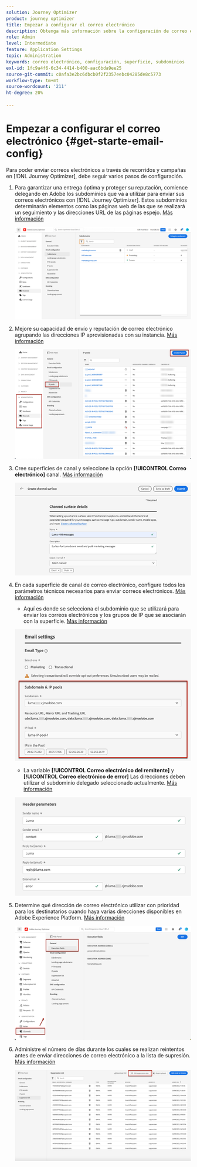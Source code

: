 ```yaml
---
solution: Journey Optimizer
product: journey optimizer
title: Empezar a configurar el correo electrónico
description: Obtenga más información sobre la configuración de correo electrónico en [!DNL Journey Optimizer]
role: Admin
level: Intermediate
feature: Application Settings
topic: Administration
keywords: correo electrónico, configuración, superficie, subdominios
exl-id: 1fc9a4f6-6c34-4414-b400-aac6bda9ee25
source-git-commit: c0afa3e2bc6dbcb0f2f2357eebc04285de8c5773
workflow-type: tm+mt
source-wordcount: '211'
ht-degree: 20%

---
```


# Empezar a configurar el correo electrónico {#get-starte-email-config}

Para poder enviar correos electrónicos a través de recorridos y campañas en [!DNL Journey Optimizer], debe seguir varios pasos de configuración.

1. Para garantizar una entrega óptima y proteger su reputación, comience delegando en Adobe los subdominios que va a utilizar para enviar sus correos electrónicos con [!DNL Journey Optimizer]. Estos subdominios determinarán elementos como las páginas web de las que se realizará un seguimiento y las direcciones URL de las páginas espejo. [Más información](../configuration/about-subdomain-delegation.md)

   ![](../configuration/assets/subdomain-list.png)

1. Mejore su capacidad de envío y reputación de correo electrónico agrupando las direcciones IP aprovisionadas con su instancia. [Más información](../configuration/ip-pools.md)

   ![](../configuration/assets/ip-pool-create.png)

1. Cree superficies de canal y seleccione la opción **[!UICONTROL Correo electrónico]** canal. [Más información](../configuration/channel-surfaces.md)


   ![](../configuration/assets/preset-general.png)

1. En cada superficie de canal de correo electrónico, configure todos los parámetros técnicos necesarios para enviar correos electrónicos. [Más información](email-settings.md)

   * Aquí es donde se selecciona el subdominio que se utilizará para enviar los correos electrónicos y los grupos de IP que se asociarán con la superficie. [Más información](email-settings.md#subdomains-and-ip-pools)

   ![](assets/preset-subdomain-ip-pool.png)

   * La variable **[!UICONTROL Correo electrónico del remitente]** y **[!UICONTROL Correo electrónico de error]** Las direcciones deben utilizar el subdominio delegado seleccionado actualmente. [Más información](email-settings.md#email-header)

   ![](assets/preset-header.png)

1. Determine qué dirección de correo electrónico utilizar con prioridad para los destinatarios cuando haya varias direcciones disponibles en Adobe Experience Platform. [Más información](../configuration/primary-email-addresses.md)

   ![](../configuration/assets/primary-address-execution-fields.png)

1. Administre el número de días durante los cuales se realizan reintentos antes de enviar direcciones de correo electrónico a la lista de supresión. [Más información](../configuration/manage-suppression-list.md)

   ![](../configuration/assets/suppression-list-edit-retries.png)
